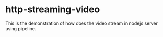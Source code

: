 # http-streaming-video
This is the demonstration of how does the video stream in nodejs server using pipeline.
